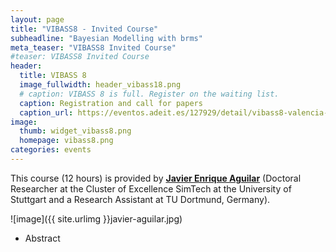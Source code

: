 ```yaml
---
layout: page
title: "VIBASS8 - Invited Course"
subheadline: "Bayesian Modelling with brms"
meta_teaser: "VIBASS8 Invited Course"
#teaser: VIBASS8 Invited Course
header:
  title: VIBASS 8
  image_fullwidth: header_vibass18.png
  # caption: VIBASS 8 is full. Register on the waiting list.
  caption: Registration and call for papers
  caption_url: https://eventos.adeit.es/127929/detail/vibass8-valencia-international-bayesian-summer-school.html
image:
  thumb: widget_vibass8.png
  homepage: vibass8.png
categories: events
---
```


This course (12 hours) is provided by [__Javier Enrique Aguilar__](https://jear2412.github.io/) (Doctoral Researcher at the Cluster of Excellence SimTech at the University of Stuttgart and a Research Assistant at TU Dortmund, Germany). 

![image]({{ site.urlimg }}javier-aguilar.jpg)

<!-- - Target audience

    Statisticians and applied researchers with strong interest applications of Hidden Markov Models (HMMs), particularly in ecology. No previous experience with `Nimble` or Bayesian statistics is assumed, but knowledge of `R` is required. -->

- Abstract

<!--  When a new healthcare intervention (often, but not necessarily, a drug) is approved on the market, in a given jurisdiction, it typically has to go through another stage of negotiation to get "reimbursement". This means that the intervention is considered "good value-for-money" and so the healthcare provider decides to make it available for the reference population. This is typically the situation in many countries, including many in Europe.

  This process is based on structured modelling, typically complementing different sources of evidence and aimed at demonstrating the "cost-effectiveness" of a given intervention. Bayesian modelling is instrumental to this type of problems and in this short course we will review the basics of economic evaluation, with a specific reference to the use of Bayesian models for individual level data (e.g. directly coming from experimental studies), as well as for generalised evidence synthesis. The models will be complemented with practical material."
-->
<!-- - Training materials

	Materials for the course are freely available on line at:
	[https://oliviergimenez.github.io/bayesian-cr-workshop/](https://oliviergimenez.github.io/bayesian-cr-workshop/) -->
    

